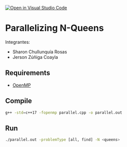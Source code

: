 [![Open in Visual Studio Code](https://classroom.github.com/assets/open-in-vscode-f059dc9a6f8d3a56e377f745f24479a46679e63a5d9fe6f495e02850cd0d8118.svg)](https://classroom.github.com/online_ide?assignment_repo_id=6148789&assignment_repo_type=AssignmentRepo)

# Parallelizing N-Queens

Integrantes:
- Sharon Chullunquía Rosas
- Jerson Zúñiga Coayla

## Requirements
- [OpenMP](https://www.openmp.org/)

## Compile
```sh
g++ -std=c++17 -fopenmp parallel.cpp -o parallel.out
```

## Run
```sh
./parallel.out -problemType [all, find] -N <queens>
```

